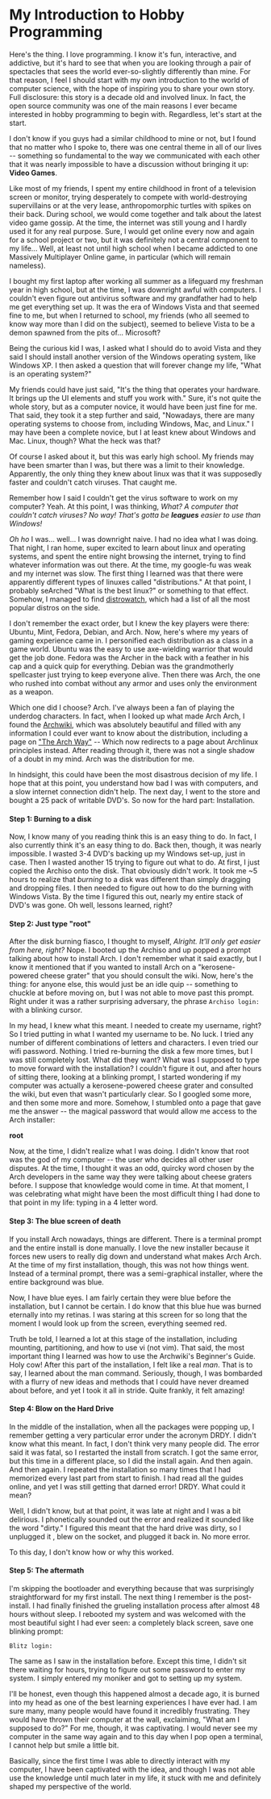 # My Introduction to Hobby Programming

Here's the thing. I love programming. I know it's fun, interactive, and addictive, but it's hard to see that when you are looking through a pair of spectacles that sees the world ever-so-slightly differently than mine. For that reason, I feel I should start with my own introduction to the world of computer science, with the hope of inspiring you to share your own story. Full disclosure: this story is a decade old and involved linux. In fact, the open source community was one of the main reasons I ever became interested in hobby programming to begin with. Regardless, let's start at the start.

I don't know if you guys had a similar childhood to mine or not, but I found that no matter who I spoke to, there was one central theme in all of our lives -- something so fundamental to the way we communicated with each other that it was nearly impossible to have a discussion without bringing it up: **Video Games**.

Like most of my friends, I spent my entire childhood in front of a television screen or monitor, trying desperately to compete with world-destroying supervillains or at the very lease, anthropomorphic turtles with spikes on their back. During school, we would come together and talk about the latest video game gossip. At the time, the internet was still young and I hardly used it for any real purpose. Sure, I would get online every now and again for a school project or two, but it was definitely not a central component to my life... Well, at least not until high school when I became addicted to one Massively Multiplayer Online game, in particular (which will remain nameless).

I bought my first laptop after working all summer as a lifeguard my freshman year in high school, but at the time, I was downright awful with computers. I couldn't even figure out antivirus software and my grandfather had to help me get everything set up. It was the era of Windows Vista and that seemed fine to me, but when I returned to school, my friends (who all seemed to know way more than I did on the subject), seemed to believe Vista to be a demon spawned from the pits of... Microsoft? 

Being the curious kid I was, I asked what I should do to avoid Vista and they said I should install another version of the Windows operating system, like Windows XP. I then asked a question that will forever change my life, "What is an operating system?"

My friends could have just said, "It's the thing that operates your hardware. It brings up the UI elements and stuff you work with." Sure, it's not quite the whole story, but as a computer novice, it would have been just fine for me. That said, they took it a step further and said, "Nowadays, there are many operating systems to choose from, including Windows, Mac, and Linux." I may have been a complete novice, but I at least knew about Windows and Mac. Linux, though? What the heck was that? 

Of course I asked about it, but this was early high school. My friends may have been smarter than I was, but there was a limit to their knowledge. Apparently, the only thing they knew about linux was that it was supposedly faster and couldn't catch viruses. That caught me.

Remember how I said I couldn't get the virus software to work on my computer? Yeah. At this point, I was thinking, *What? A computer that couldn't catch viruses? No way! That's gotta be **leagues** easier to use than Windows!*

*Oh ho* I was... well... I was downright naive. I had no idea what I was doing. That night, I ran home, super excited to learn about linux and operating systems, and spent the entire night browsing the internet, trying to find whatever information was out there. At the time, my google-fu was weak and my internet was slow. The first thing I learned was that there were apparently different types of linuxes called "distributions." At that point, I probably seArched "What is the best linux?" or something to that effect. Somehow, I managed to find [distrowatch](https://distrowatch.com/), which had a list of all the most popular distros on the side. 

I don't remember the exact order, but I knew the key players were there: Ubuntu, Mint, Fedora, Debian, and Arch. Now, here's where my years of gaming experience came in. I personified each distribution as a class in a game world. Ubuntu was the easy to use axe-wielding warrior that would get the job done. Fedora was the Archer in the back with a feather in his cap and a quick quip for everything. Debian was the grandmotherly spellcaster just trying to keep everyone alive. Then there was Arch, the one who rushed into combat without any armor and uses only the environment as a weapon. 

Which one did I choose? Arch. I've always been a fan of playing the underdog characters. In fact, when I looked up what made Arch Arch, I found the [Archwiki](https://wiki.Archlinux.org/), which was absolutely beautiful and filled with any information I could ever want to know about the distribution, including a page on ["The Arch Way"](https://wiki.Archlinux.org/index.php/Arch_Linux#Principles) --  Which now redirects to a page about Archlinux principles instead. After reading through it, there was not a single shadow of a doubt in my mind. Arch was the distribution for me. 

In hindsight, this could have been the most disastrous decision of my life. I hope that at this point, you understand how bad I was with computers, and a slow internet connection didn't help. The next day, I went to the store and bought a 25 pack of writable DVD's. So now for the hard part: Installation.

#### Step 1: Burning to a disk

Now, I know many of you reading think this is an easy thing to do. In fact, I also currently think it's an easy thing to do. Back then, though, it was nearly impossible. I wasted 3-4 DVD's backing up my Windows set-up, just in case. Then I wasted another 15 trying to figure out what to do. At first, I just copied the Archiso onto the disk. That obviously didn't work. It took me ~5 hours to realize that *burning* to a disk was different than simply dragging and dropping files. I then needed to figure out how to do the burning with Windows Vista. By the time I figured this out, nearly my entire stack of DVD's was gone. Oh well, lessons learned, right?

#### Step 2: Just type "root"

After the disk burning fiasco, I thought to myself, *Alright. It'll only get easier from here, right?* Nope. I booted up the Archiso and up popped a prompt talking about how to install Arch. I don't remember what it said exactly, but I know it mentioned that if you wanted to install Arch on a "kerosene-powered cheese grater" that you should consult the wiki. Now, here's the thing: for anyone else, this would just be an idle quip -- something to chuckle at before moving on, but I was not able to move past this prompt. Right under it was a rather surprising adversary, the phrase `Archiso login:` with a blinking cursor. 

In my head, I knew what this meant. I needed to create my username, right? So I tried putting in what I wanted my username to be. No luck. I tried any number of different combinations of letters and characters. I even tried our wifi password. Nothing. I tried re-burning the disk a few more times, but I was still completely lost. What did they want? What was I supposed to type to move forward with the installation? I couldn't figure it out, and after hours of sitting there, looking at a blinking prompt, I started wondering if my computer was actually a kerosene-powered cheese grater and consulted the wiki, but even that wasn't particularly clear. So I googled some more, and then some more and more. Somehow, I stumbled onto a page that gave me the answer -- the magical password that would allow me access to the Arch installer:

**root**

Now, at the time, I didn't realize what I was doing. I didn't know that root was the god of my computer -- the user who decides all other user disputes. At the time, I thought it was an odd, quircky word chosen by the Arch developers in the same way they were talking about cheese graters before. I suppose that knowledge would come in time. At that moment, I was celebrating what might have been the most difficult thing I had done to that point in my life: typing in a 4 letter word.

#### Step 3: The blue screen of death

If you install Arch nowadays, things are different. There is a terminal prompt and the entire install is done manually. I love the new installer because it forces new users to really dig down and understand what makes Arch Arch. At the time of my first installation, though, this was not how things went. Instead of a terminal prompt, there was a semi-graphical installer, where the entire background was blue.

Now, I have blue eyes. I am fairly certain they were blue before the installation, but I cannot be certain. I do know that this blue hue was burned eternally into my retinas. I was staring at this screen for so long that the moment I would look up from the screen, everything seemed red. 

Truth be told, I learned a lot at this stage of the installation, including mounting, partitioning, and how to use vi (not vim). That said, the most important thing I learned was how to use the Archwiki's Beginner's Guide. Holy cow! After this part of the installation, I felt like a real *man*. That is to say, I learned about the man command. Seriously, though, I was bombarded with a flurry of new ideas and methods that I could have never dreamed about before, and yet I took it all in stride. Quite frankly, it felt amazing!

#### Step 4: Blow on the Hard Drive

In the middle of the installation, when all the packages were popping up, I remember getting a very particular error under the acronym DRDY. I didn't know what this meant. In fact, I don't think very many people did. The error said it was fatal, so I restarted the install from scratch. I got the same error, but this time in a different place, so I did the install again. And then again. And then again. I repeated the installation so many times that I had memorized every last part from start to finish. I had read all the guides online, and yet I was still getting that darned error! DRDY. What could it mean?

Well, I didn't know, but at that point, it was late at night and I was a bit delirious. I phonetically sounded out the error and realized it sounded like the word "dirty." I figured this meant that the hard drive was dirty, so I unplugged it , blew on the socket, and plugged it back in. No more error. 

To this day, I don't know how or why this worked.

#### Step 5: The aftermath

I'm skipping the bootloader and everything because that was surprisingly straightforward for my first install. The next thing I remember is the post-install. I had finally finished the grueling installation process after almost 48 hours without sleep. I rebooted my system and was welcomed with the most beautiful sight I had ever seen: a completely black screen, save one blinking prompt:

```
Blitz login: 
```

The same as I saw in the installation before. Except this time, I didn't sit there waiting for hours, trying to figure out some password to enter my system. I simply entered my moniker and got to setting up my system.

I'll be honest, even though this happened almost a decade ago, it is burned into my head as one of the best learning experiences I have ever had. I am sure many, many people would have found it incredibly frustrating. They would have thrown their computer at the wall, exclaiming, "What am I supposed to do?" For me, though, it was captivating. I would never see my computer in the same way again and to this day when I pop open a terminal, I cannot help but smile a little bit.

Basically, since the first time I was able to directly interact with my computer, I have been captivated with the idea, and though I was not able use the knowledge until much later in my life, it stuck with me and definitely shaped my perspective of the world.
